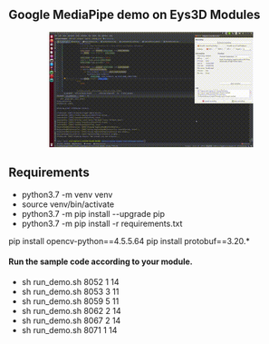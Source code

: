 ## Google MediaPipe demo on Eys3D Modules

<p align="center"><img src="https://github.com/eYs3D/libeys3d/blob/master/doc/video/mediapipe_hands.gif" /></p>

## Requirements 

- python3.7 -m venv venv
- source venv/bin/activate
- python3.7 -m pip install --upgrade pip
- python3.7 -m pip install -r requirements.txt

pip install opencv-python==4.5.5.64
pip install protobuf==3.20.*

#### Run the sample code according to your module.
- sh run_demo.sh 8052 1 14
- sh run_demo.sh 8053 3 11
- sh run_demo.sh 8059 5 11
- sh run_demo.sh 8062 2 14
- sh run_demo.sh 8067 2 14
- sh run_demo.sh 8071 1 14


